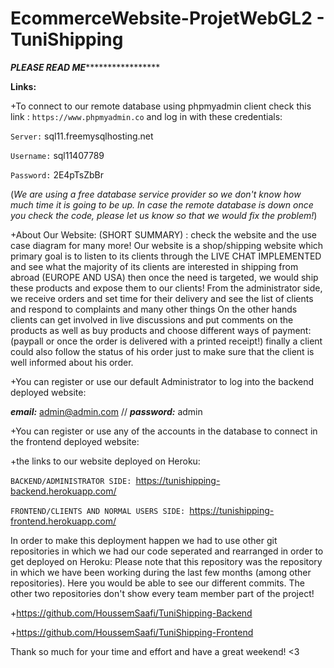 # EcommerceWebsite-ProjetWebGL2 - TuniShipping
*****************************************************PLEASE READ ME**********************************************************************

**Links:**

+To connect to our remote database using phpmyadmin client check this link :
`https://www.phpmyadmin.co` and log in with these credentials:

`Server:` sql11.freemysqlhosting.net

`Username:` sql11407789

`Password:` 2E4pTsZbBr

 (_We are using a free database service provider so we don't know how 
 much time it is going to be up. In case the remote database is down once you check the code, 
  please let us know so that we would fix the problem!_)

+About Our Website: (SHORT SUMMARY) : check the website and the use case diagram for many more!
Our website is a shop/shipping website which primary goal is to listen to its clients through the LIVE CHAT IMPLEMENTED and see what the majority of its clients are interested in shipping from abroad (EUROPE AND USA) then once the need is targeted, we would ship these products and expose them to our clients!
From the administrator side, we receive orders and set time for their delivery and see the list of clients and respond to complaints and many other things
On the other hands clients can get involved in live discussions and put comments on the products as well as buy products and choose different ways of payment:(paypall or once the order is delivered with a printed receipt!) finally a client could also follow the status of his order just to make sure that the client is well informed about his order.
  
+You can register or use our default Administrator to log into the backend deployed website:

_**email:**_ admin@admin.com  // _**password:**_ admin

+You can register or use any of the accounts in the database to connect in the frontend deployed website:

+the links to our website deployed on Heroku: 

`BACKEND/ADMINISTRATOR SIDE: `https://tunishipping-backend.herokuapp.com/

`FRONTEND/CLIENTS AND NORMAL USERS SIDE: `https://tunishipping-frontend.herokuapp.com/

In order to make this deployment happen we had to use other git repositories in which we had our code seperated and rearranged in order to get deployed on Heroku:
Please note that this repository was the repository in which we have been working during the last few months (among other repositories). Here you would be able to see our different commits. The other two repositories don't show every team member part of the project!

+https://github.com/HoussemSaafi/TuniShipping-Backend

+https://github.com/HoussemSaafi/TuniShipping-Frontend


Thank so much for your time and effort and have a great weekend! <3
